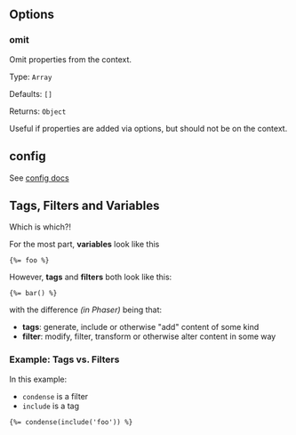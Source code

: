 ## Options

### omit

Omit properties from the context.

Type: `Array`

Defaults: `[]`

Returns: `Object`

Useful if properties are added via options, but should not be on the context.


## config

See [config docs](./config.md)

## Tags, Filters and Variables

Which is which?!

For the most part, **variables** look like this

```
{%= foo %}
```

However, **tags** and **filters** both look like this:

```
{%= bar() %}
```

with the difference _(in Phaser)_ being that:

* **tags**: generate, include or otherwise "add" content of some kind
* **filter**: modify, filter, transform or otherwise alter content in some way

### Example: Tags vs. Filters

In this example:

* `condense` is a filter
* `include` is a tag

```
{%= condense(include('foo')) %}
```